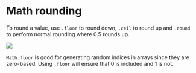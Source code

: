 # Math rounding

To round a value, use <code>.floor</code> to round down, <code>.ceil</code> to round up and <code>.round</code> to perform normal rounding where 0.5 rounds up.

![](/assets/math.png)

<code>Math.floor</code> is good for generating random indices in arrays since they are zero-based. Using <code>.floor</code> will ensure that 0 is included and 1 is not.
